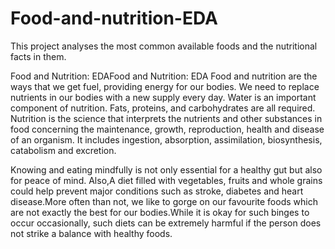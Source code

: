 # Food-and-nutrition-EDA
This project analyses the most common available foods and the nutritional facts in them.

Food and Nutrition: EDAFood and Nutrition: EDA
Food and nutrition are the ways that we get fuel, providing energy for our bodies. We need to replace nutrients in our bodies with a new supply every day. Water is an important component of nutrition. Fats, proteins, and carbohydrates are all required. Nutrition is the science that interprets the nutrients and other substances in food concerning the maintenance, growth, reproduction, health and disease of an organism. It includes ingestion, absorption, assimilation, biosynthesis, catabolism and excretion.

Knowing and eating mindfully is not only essential for a healthy gut but also for peace of mind. Also,A diet filled with vegetables, fruits and whole grains could help prevent major conditions such as stroke, diabetes and heart disease.More often than not, we like to gorge on our favourite foods which are not exactly the best for our bodies.While it is okay for such binges to occur occasionally, such diets can be extremely harmful if the person does not strike a balance with healthy foods.
